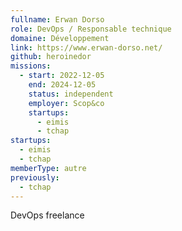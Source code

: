 ```yaml
---
fullname: Erwan Dorso
role: DevOps / Responsable technique
domaine: Développement
link: https://www.erwan-dorso.net/
github: heroinedor
missions:
  - start: 2022-12-05
    end: 2024-12-05
    status: independent
    employer: Scop&co
    startups:
      - eimis
      - tchap
startups:
  - eimis
  - tchap
memberType: autre
previously:
  - tchap
---
```

DevOps freelance
